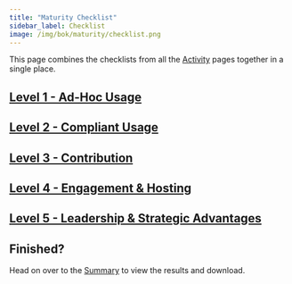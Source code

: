 ```yaml
---
title: "Maturity Checklist"
sidebar_label: Checklist
image: /img/bok/maturity/checklist.png
---
```


This page combines the checklists from all the [Activity](../Activities/Introduction.md) pages together in a single place.

## [Level 1 - Ad-Hoc Usage](Level-1)

<CompleteChecklist tag="Level 1 (OSMM)"/>

## [Level 2 - Compliant Usage](Level-2)

<CompleteChecklist tag="Level 2 (OSMM)"/>

## [Level 3 - Contribution](Level-3)

<CompleteChecklist tag="Level 3 (OSMM)"/>

## [Level 4 - Engagement & Hosting](Level-4)

<CompleteChecklist tag="Level 4 (OSMM)"/>

## [Level 5 - Leadership & Strategic Advantages](Level-5)

<CompleteChecklist tag="Level 5 (OSMM)"/>

## Finished?

Head on over to the [Summary](Summary) to view the results and download.